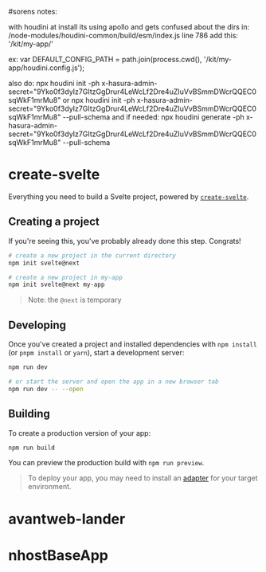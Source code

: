 #sorens notes:

with houdini at install its using apollo and gets confused about the dirs in:
/node-modules/houdini-common/build/esm/index.js line 786 add this: '/kit/my-app/'

ex:
var DEFAULT_CONFIG_PATH = path.join(process.cwd(), '/kit/my-app/houdini.config.js');

also do:
npx houdini init -ph x-hasura-admin-secret="9Yko0f3dyIz7GItzGgDrur4LeWcLf2Dre4uZIuVvBSmmDWcrQQEC0sqWkF1mrMu8" 
or
npx houdini init -ph x-hasura-admin-secret="9Yko0f3dyIz7GItzGgDrur4LeWcLf2Dre4uZIuVvBSmmDWcrQQEC0sqWkF1mrMu8" --pull-schema 
and if needed:
npx houdini generate -ph x-hasura-admin-secret="9Yko0f3dyIz7GItzGgDrur4LeWcLf2Dre4uZIuVvBSmmDWcrQQEC0sqWkF1mrMu8" --pull-schema 


# create-svelte

Everything you need to build a Svelte project, powered by [`create-svelte`](https://github.com/sveltejs/kit/tree/master/packages/create-svelte).

## Creating a project

If you're seeing this, you've probably already done this step. Congrats!

```bash
# create a new project in the current directory
npm init svelte@next

# create a new project in my-app
npm init svelte@next my-app
```

> Note: the `@next` is temporary

## Developing

Once you've created a project and installed dependencies with `npm install` (or `pnpm install` or `yarn`), start a development server:

```bash
npm run dev

# or start the server and open the app in a new browser tab
npm run dev -- --open
```

## Building

To create a production version of your app:

```bash
npm run build
```

You can preview the production build with `npm run preview`.

> To deploy your app, you may need to install an [adapter](https://kit.svelte.dev/docs/adapters) for your target environment.
# avantweb-lander
# nhostBaseApp
